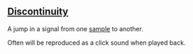 ## [Discontinuity](#discontinuity)

A jump in a signal from one [sample](#sample) to another. 

Often will be reproduced as a click sound when played back. 
